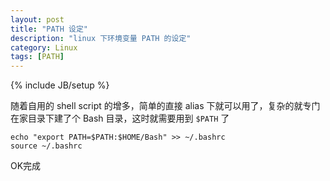 ```yaml
---
layout: post
title: "PATH 设定"
description: "linux 下环境变量 PATH 的设定"
category: Linux
tags: [PATH]
---
```

{% include JB/setup %}

随着自用的 shell script 的增多，简单的直接 alias 下就可以用了，复杂的就专门在家目录下建了个 Bash 目录，这时就需要用到 `$PATH` 了

    echo "export PATH=$PATH:$HOME/Bash" >> ~/.bashrc
    source ~/.bashrc

OK完成
